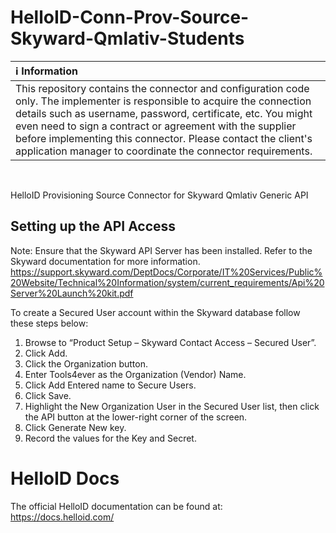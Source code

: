 # HelloID-Conn-Prov-Source-Skyward-Qmlativ-Students

| :information_source: Information |
|:---------------------------|
| This repository contains the connector and configuration code only. The implementer is responsible to acquire the connection details such as username, password, certificate, etc. You might even need to sign a contract or agreement with the supplier before implementing this connector. Please contact the client's application manager to coordinate the connector requirements.       |

<br />

HelloID Provisioning Source Connector for Skyward Qmlativ Generic API

## Setting up the API Access
Note: Ensure that the Skyward API Server has been installed. Refer to the Skyward documentation for more information.
https://support.skyward.com/DeptDocs/Corporate/IT%20Services/Public%20Website/Technical%20Information/system/current_requirements/Api%20Server%20Launch%20kit.pdf

To create a Secured User account within the Skyward database follow these steps below:
 1. Browse to “Product Setup – Skyward Contact Access – Secured User”.
 2. Click Add.
 3. Click the Organization button.
 4. Enter Tools4ever as the Organization (Vendor) Name.
 5. Click Add Entered name to Secure Users.
 6. Click Save.
 7. Highlight the New Organization User in the Secured User list, then click the API button at the lower-right corner of the screen.
 8. Click Generate New key.
 9. Record the values for the Key and Secret.
 
# HelloID Docs
The official HelloID documentation can be found at: https://docs.helloid.com/
